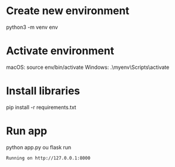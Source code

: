 # Create new environment 
python3 -m venv env

# Activate environment
macOS: source env/bin/activate
Windows: .\myenv\Scripts\activate

# Install libraries
pip install -r requirements.txt

# Run app
python app.py
ou
flask run

```
Running on http://127.0.0.1:8000
```